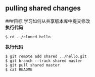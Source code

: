 ## pulling shared changes
###目标
学习如何从共享版本库中提交修改  
**执行代码**

`$ cd ../cloned_hello`  

**执行代码**

`$ git remote add shared ../hello.git`  
`$ git branch --track shared master`  
`$ git pull shared master`  
`$ cat README`
